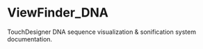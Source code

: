 # ViewFinder_DNA
TouchDesigner DNA sequence visualization &amp; sonification system documentation. 
